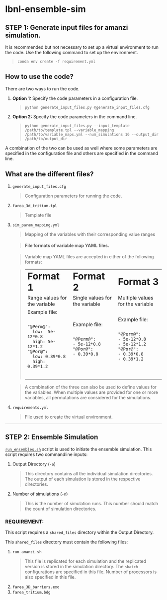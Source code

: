 # lbnl-ensemble-sim

## STEP 1: Generate input files for amanzi simulation.

It is recommended but not necessary to set up a virtual environment to run the code.
Use the following command to set up the environment.
> `conda env create -f requirement.yml`

## How to use the code?
There are two ways to run the code.
1. **Option 1:** Specify the code parameters in a configuration file.
   > `python generate_input_files.py @generate_input_files.cfg`
2. **Option 2:** Specify the code parameters in the command line.
   > `python generate_input_files.py --input_template /path/to/template.tpl --variable_mapping /path/to/variable_maps.yml --num_simulations 16 --output_dir /path/to/output_dir`

A combination of the two can be used as well where some parameters are specified in the configuration file and others are specified in the command line.

## What are the different files?
1. `generate_input_files.cfg`
   > Configuration parameters for running the code.
2. `farea_3d_tritium.tpl`
   > Template file
3. `sim_param_mapping.yml`
   > Mapping of the variables with their corresponding value ranges
   
   > #### File formats of variable map YAML files.

   > Variable map YAML files are accepted in either of the following formats:
    
   > <table border="0">
   >     <tr>
   >         <td><b style="font-size:30px">Format 1</b></td>
   >         <td><b style="font-size:30px">Format 2</b></td>
   >         <td><b style="font-size:30px">Format 3</b></td>
   >     </tr>
   >     <tr>
   >         <td>
   >             Range values for the variable
   >         </td>
   >         <td>
   >             Single values for the variable
   >         </td>
   >         <td>
   >             Multiple values for the variable
   >         </td>
   >     </tr>
   >     <tr>
   >         <td>
   >             Example file:
   >             <pre><code>
   > "@Perm@": 
   >   low:  5e-12*0.8
   >   high: 5e-12*1.2
   > "@Por@": 
   >   low: 0.39*0.8
   >   high: 0.39*1.2
   >             </code></pre>
   >         </td>
   >         <td>
   >             Example file:
   >             <pre><code>
   > "@Perm@": 
   > - 5e-12*0.8
   > "@Por@": 
   > - 0.39*0.8
   >             </code></pre>
   >         </td>
   >         <td>
   >             Example file:
   >             <pre><code>
   > "@Perm@": 
   > - 5e-12*0.8
   > - 5e-12*1.2
   > "@Por@": 
   > - 0.39*0.8
   > - 0.39*1.2
   >             </code></pre>
   >         </td>
   >     </tr>
   > </table>
    
   > A combination of the three can also be used to define values for the variables.
   > When multiple values are provided for one or more variables, all permutations are considered for the simulations.
   
4. `requirements.yml`
   > File used to create the virtual environment.



---
## STEP 2: Ensemble Simulation

[`run_ensembles.sh`](run_ensembles.sh) script is used to initiate the ensemble simulation.
This script requires two commandline inputs:
1. Output Directory (`-o`)
   > This directory contains all the individual simulation directories. The output of each simulation is stored in the respective directories.
3. Number of simulations (`-n`)
   > This is the number of simulation runs. This number should match the count of simulation directories.

### REQUIREMENT:

This script requires a `shared_files` directory within the Output Directory.

This `shared_files` directory must contain the following files:
1. `run_amanzi.sh`
   > This file is replicated for each simulation and the replicated version is stored in the simulation directory.
   > The `sbatch` configurations are specified in this file.
   > Number of processors is also specified in this file.
2. `farea_3D_barriers.exo`
3. `farea_tritium.bdg`


